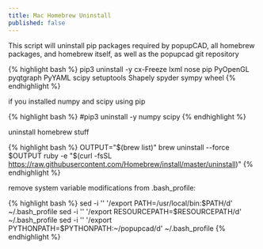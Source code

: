 ```yaml
---
title: Mac Homebrew Uninstall
published: false
---
```


This script will uninstall pip packages required by popupCAD, all homebrew packages, and homebrew itself, as well as the popupcad git repository

{% highlight bash %}
pip3 uninstall -y cx-Freeze lxml nose pip PyOpenGL pyqtgraph PyYAML scipy setuptools Shapely spyder sympy wheel
{% endhighlight %}

if you installed numpy and scipy using pip

{% highlight bash %}
#pip3 uninstall -y numpy scipy
{% endhighlight %}

uninstall homebrew stuff

{% highlight bash %}
OUTPUT="$(brew list)"
brew uninstall --force $OUTPUT
ruby -e "$(curl -fsSL https://raw.githubusercontent.com/Homebrew/install/master/uninstall)"
{% endhighlight %}

remove system variable modifications from .bash_profile:

{% highlight bash %}
sed -i '' '/export PATH=\/usr\/local\/bin:\$PATH/d' ~/.bash_profile
sed -i '' '/export RESOURCEPATH=\$RESOURCEPATH/d' ~/.bash_profile
sed -i '' '/export PYTHONPATH=\$PYTHONPATH:~\/popupcad/d' ~/.bash_profile
{% endhighlight %}


<!--
remove popupcad git repository
rm -rf ~/popupcad/
#if you want to remove the popupcad files directory:
#rm -rf ~/popupcad_files/
brew uninstall pyside python3 openssl mpfr qt readline shiboken sqlite xz libmpc isl gmp geos gdbm gcc cmake cloog gcc gdbm geos gmp isl libmpc mpfr openssl python3 readline sqlite xz
cd
nano .bash_profile
nano ~/.bash_profile 
-->